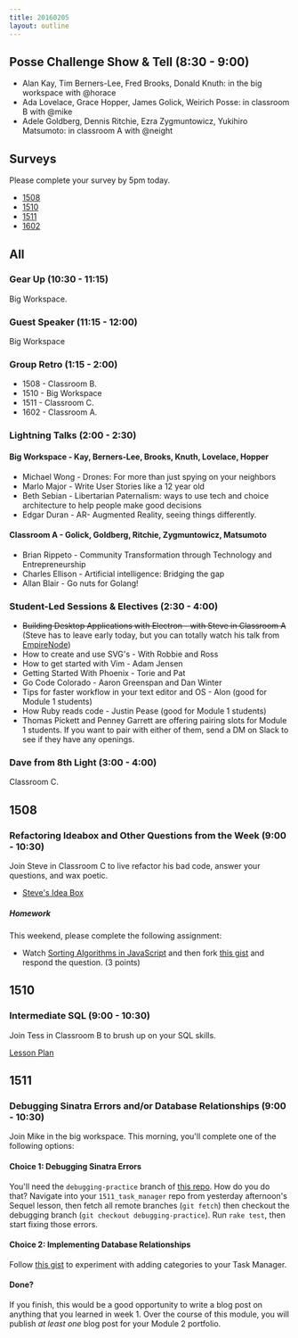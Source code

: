 ```yaml
---
title: 20160205
layout: outline
---
```


## Posse Challenge Show & Tell (8:30 - 9:00)

* Alan Kay, Tim Berners-Lee, Fred Brooks, Donald Knuth: in the big workspace with @horace
* Ada Lovelace, Grace Hopper, James Golick, Weirich Posse:  in classroom B with @mike
* Adele Goldberg, Dennis Ritchie, Ezra Zygmuntowicz, Yukihiro Matsumoto: in classroom A with @neight

## Surveys

Please complete your survey by 5pm today.

* [1508](https://docs.google.com/forms/d/1312AhO6qL42hrpAvDaSL2EhTR01QJXzF7SrVWLiJGhM/viewform)
* [1510](http://goo.gl/forms/PT1EWf4fXT)
* [1511](https://docs.google.com/a/casimircreative.com/forms/d/1UJcJCcwBB8qiGdYqiqAvo2IZCOcYx-eGiOmMC4-IUc8/viewform)
* [1602](https://docs.google.com/forms/d/1uq2XMKC0Ai5s5pAQOH2LGo2r5IS9osA-6BUcC23okNQ/viewform)

## All

### Gear Up (10:30 - 11:15)

Big Workspace.

### Guest Speaker (11:15 - 12:00)

Big Workspace

### Group Retro (1:15 - 2:00)

* 1508 - Classroom B.
* 1510 - Big Workspace
* 1511 - Classroom C.
* 1602 - Classroom A.

### Lightning Talks (2:00 - 2:30)

#### Big Workspace - Kay, Berners-Lee, Brooks, Knuth, Lovelace, Hopper
* Michael Wong - Drones: For more than just spying on your neighbors
* Marlo Major - Write User Stories like a 12 year old
* Beth Sebian - Libertarian Paternalism: ways to use tech and choice architecture to help people make good decisions
* Edgar Duran - AR- Augmented Reality, seeing things differently.

#### Classroom A - Golick, Goldberg, Ritchie, Zygmuntowicz, Matsumoto
* Brian Rippeto - Community Transformation through Technology and Entrepreneurship
* Charles Ellison - Artificial intelligence: Bridging the gap
* Allan Blair - Go nuts for Golang!

### Student-Led Sessions & Electives (2:30 - 4:00)

* <strike>Building Desktop Applications with Electron - with Steve in Classroom A</strike> (Steve has to leave early today, but you can totally watch his talk from [EmpireNode](http://www.stevekinney.net/videos/2015/11/building-desktop-applications-with-node-and-electron))
* How to create and use SVG's - With Robbie and Ross
* How to get started with Vim - Adam Jensen
* Getting Started With Phoenix - Torie and Pat
* Go Code Colorado - Aaron Greenspan and Dan Winter
* Tips for faster workflow in your text editor and OS - Alon (good for Module 1 students)
* How Ruby reads code - Justin Pease (good for Module 1 students)
* Thomas Pickett and Penney Garrett are offering pairing slots for Module 1 students. If you want to pair with either of them, send a DM on Slack to see if they have any openings.

### Dave from 8th Light (3:00 - 4:00)

Classroom C.

## 1508

### Refactoring Ideabox and Other Questions from the Week (9:00 - 10:30)

Join Steve in Classroom C to live refactor his bad code, answer your questions, and wax poetic.

- [Steve's Idea Box](https://github.com/stevekinney/idea-box)

##### Homework

This weekend, please complete the following assignment:

- Watch [Sorting Algorithms in JavaScript](https://www.youtube.com/watch?v=uRyqlhjXYQI) and then fork [this gist][sort] and respond the question. (3 points)

[sort]: https://gist.github.com/stevekinney/9e9cfeb225c8133fda73

## 1510

### Intermediate SQL (9:00 - 10:30)

Join Tess in Classroom B to brush up on your SQL skills.

[Lesson Plan](https://github.com/turingschool/lesson_plans/blob/master/ruby_03-professional_rails_applications/intermediate_sql.md)

## 1511

### Debugging Sinatra Errors and/or Database Relationships (9:00 - 10:30)

Join Mike in the big workspace. This morning, you'll complete one of the following options:

#### Choice 1: Debugging Sinatra Errors

You'll need the `debugging-practice` branch of [this repo](https://github.com/rwarbelow/1511_task_manager/tree/debugging-practice). How do you do that? Navigate into your `1511_task_manager` repo from yesterday afternoon's Sequel lesson, then fetch all remote branches (`git fetch`) then checkout the debugging branch (`git checkout debugging-practice`). Run `rake test`, then start fixing those errors.

#### Choice 2: Implementing Database Relationships

Follow [this gist](https://gist.github.com/rwarbelow/73301b9f2bfb07ec5b6c) to experiment with adding categories to your Task Manager.
#### Done?

If you finish, this would be a good opportunity to write a blog post on anything that you learned in week 1. Over the course of this module, you will publish *at least one* blog post for your Module 2 portfolio.


